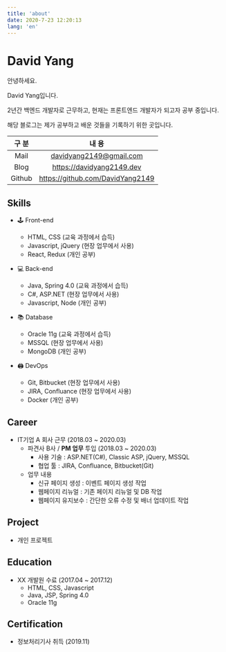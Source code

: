 ```yaml
---
title: 'about'
date: 2020-7-23 12:20:13
lang: 'en'
---
```


# David Yang

안녕하세요.

David Yang입니다.

2년간 백엔드 개발자로 근무하고, 현재는 프론트엔드 개발자가 되고자 공부 중입니다.

해당 블로그는 제가 공부하고 배운 것들을 기록하기 위한 곳입니다.

| 구 분  |              내 용               |
| :----: | :------------------------------: |
|  Mail  |     davidyang2149@gmail.com      |
|  Blog  |    https://davidyang2149.dev     |
| Github | https://github.com/DavidYang2149 |

## Skills

- 🕹️ Front-end

  - HTML, CSS (교육 과정에서 습득)
  - Javascript, jQuery (현장 업무에서 사용)
  - React, Redux (개인 공부)

- 💻 Back-end

  - Java, Spring 4.0 (교육 과정에서 습득)
  - C#, ASP.NET (현장 업무에서 사용)
  - Javascript, Node (개인 공부)

- 📚 Database

  - Oracle 11g (교육 과정에서 습득)
  - MSSQL (현장 업무에서 사용)
  - MongoDB (개인 공부)

- 🖨️ DevOps

  - Git, Bitbucket (현장 업무에서 사용)
  - JIRA, Confluance (현장 업무에서 사용)
  - Docker (개인 공부)

## Career

- IT기업 A 회사 근무 (2018.03 ~ 2020.03)
    - 파견사 B사 / **PM 업무** 투입 (2018.03 ~ 2020.03)
        - 사용 기술 : ASP.NET(C#), Classic ASP, jQuery, MSSQL
        - 협업 툴 : JIRA, Confluance, Bitbucket(Git)
    - 업무 내용
        - 신규 페이지 생성 : 이벤트 페이지 생성 작업
        - 웹페이지 리뉴얼 : 기존 페이지 리뉴얼 및 DB 작업
        - 웹페이지 유지보수 : 간단한 오류 수정 및 배너 업데이트 작업

## Project

- 개인 프로젝트

## Education

- XX 개발원 수료 (2017.04 ~ 2017.12)
  - HTML, CSS, Javascript
  - Java, JSP, Spring 4.0
  - Oracle 11g

## Certification

- 정보처리기사 취득 (2019.11)

